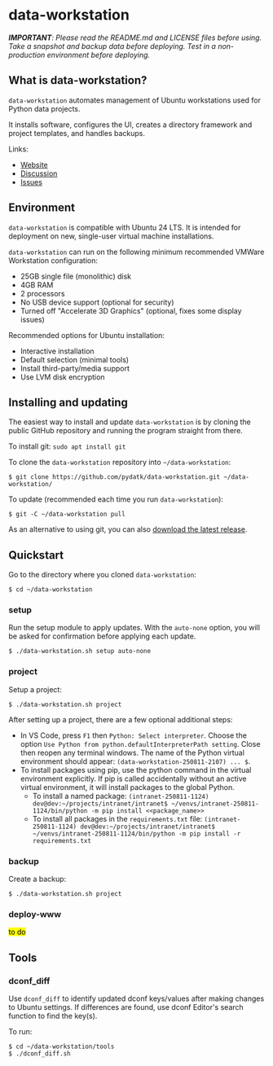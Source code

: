 # data-workstation

_**IMPORTANT**: Please read the README.md and LICENSE files before using. Take a snapshot and backup data before deploying. Test in a non-production environment before deploying._

## What is data-workstation?

`data-workstation` automates management of Ubuntu workstations used for Python data projects.

It installs software, configures the UI, creates a directory framework and project templates, and handles backups.

Links:

- [Website](https://www.pydatk.com/)
- [Discussion](https://github.com/pydatk/data-workstation/discussions)
- [Issues](https://github.com/pydatk/data-workstation/issues)

## Environment

`data-workstation` is compatible with Ubuntu 24 LTS. It is intended for deployment on new, single-user virtual machine installations. 

`data-workstation` can run on the following minimum recommended VMWare Workstation configuration:

- 25GB single file (monolithic) disk
- 4GB RAM
- 2 processors
- No USB device support (optional for security)
- Turned off "Accelerate 3D Graphics" (optional, fixes some display issues)

Recommended options for Ubuntu installation:

- Interactive installation
- Default selection (minimal tools)
- Install third-party/media support
- Use LVM disk encryption

## Installing and updating

The easiest way to install and update `data-workstation` is by cloning the public GitHub repository and running the program straight from there.

To install git: `sudo apt install git`

To clone the `data-workstation` repository into `~/data-workstation`:

```
$ git clone https://github.com/pydatk/data-workstation.git ~/data-workstation/
```

To update (recommended each time you run `data-workstation`):

```
$ git -C ~/data-workstation pull
```

As an alternative to using git, you can also [download the latest release](https://github.com/pydatk/data-workstation/releases).

## Quickstart

Go to the directory where you cloned `data-workstation`:

```
$ cd ~/data-workstation
```

### setup

Run the setup module to apply updates. With the `auto-none` option, you will be asked for confirmation before applying each update.

```
$ ./data-workstation.sh setup auto-none
```

### project

Setup a project:

```
$ ./data-workstation.sh project
```

After setting up a project, there are a few optional additional steps:

- In VS Code, press `F1` then `Python: Select interpreter`. Choose the option `Use Python from python.defaultInterpreterPath setting`. Close then reopen any terminal windows. The name of the Python virtual environment should appear: `(data-workstation-250811-2107) ... $`.
- To install packages using pip, use the python command in the virtual environment explicitly. If pip is called accidentally without an active virtual environment, it will install packages to the global Python.
    - To install a named package: `(intranet-250811-1124) dev@dev:~/projects/intranet/intranet$ ~/venvs/intranet-250811-1124/bin/python -m pip install <<package_name>>`
    - To install all packages in the `requirements.txt` file: `(intranet-250811-1124) dev@dev:~/projects/intranet/intranet$ ~/venvs/intranet-250811-1124/bin/python -m pip install -r requirements.txt`

### backup

Create a backup:

```
$ ./data-workstation.sh project
```

### deploy-www

<mark>to do</mark>

## Tools

### dconf_diff

Use `dconf_diff` to identify updated dconf keys/values after making changes to Ubuntu settings. If differences are found, use dconf Editor's search function to find the key(s).

To run:

```
$ cd ~/data-workstation/tools
$ ./dconf_diff.sh
```